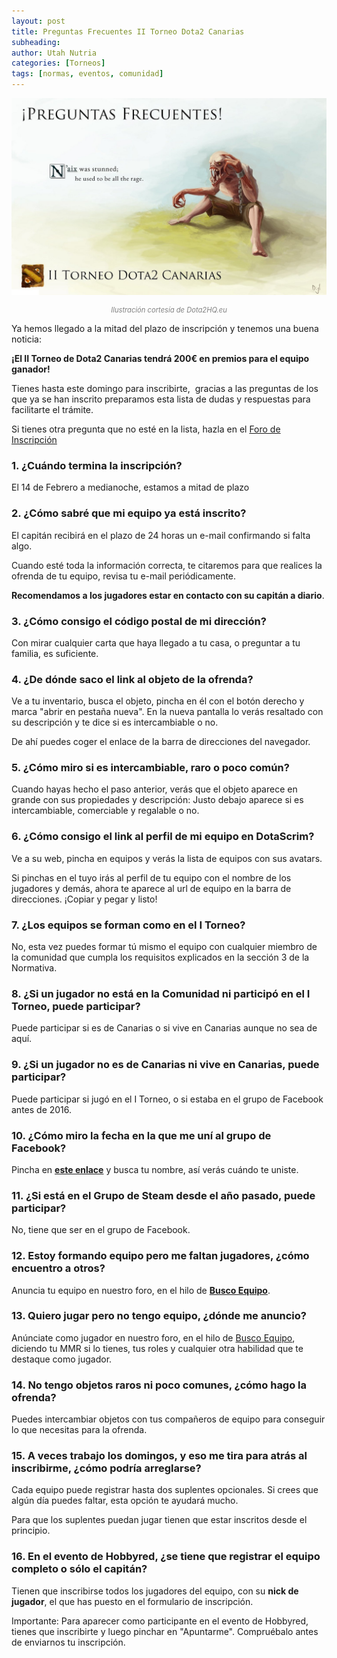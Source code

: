 ```yaml
---
layout: post
title: Preguntas Frecuentes II Torneo Dota2 Canarias
subheading: 
author: Utah Nutria
categories: [Torneos]
tags: [normas, eventos, comunidad]
---
```

![](/assets/images/2016/02/Naix-Fan-Art-PREGUNTAS-FRECUENTES.jpg)

<p style="color:gray; font-size:80%;" align="center"><i>Ilustración cortesía de Dota2HQ.eu</i></p>

Ya hemos llegado a la mitad del plazo de inscripción y tenemos una buena noticia:

**¡El II Torneo de Dota2 Canarias tendrá 200€ en premios para el equipo ganador!**

Tienes hasta este domingo para inscribirte,  gracias a las preguntas de los que ya se han inscrito preparamos esta lista de dudas y respuestas para facilitarte el trámite.

Si tienes otra pregunta que no esté en la lista, hazla en el [Foro de Inscripción](http://steamcommunity.com/groups/gofiodt2/discussions/5/494631967654559503/)

### 1. ¿Cuándo termina la inscripción?

El 14 de Febrero a medianoche, estamos a mitad de plazo

### 2. ¿Cómo sabré que mi equipo ya está inscrito?

El capitán recibirá en el plazo de 24 horas un e-mail confirmando si falta algo.

Cuando esté toda la información correcta, te citaremos para que realices la ofrenda de tu equipo, revisa tu e-mail periódicamente.

**Recomendamos a los jugadores estar en contacto con su capitán a diario**.

### 3. ¿Cómo consigo el código postal de mi dirección?

Con mirar cualquier carta que haya llegado a tu casa, o preguntar a tu familia, es suficiente.

### 4. ¿De dónde saco el link al objeto de la ofrenda?

Ve a tu inventario, busca el objeto, pincha en él con el botón derecho y marca "abrir en pestaña nueva". En la nueva pantalla lo verás resaltado con su descripción y te dice si es intercambiable o no.

De ahí puedes coger el enlace de la barra de direcciones del navegador.

### 5. ¿Cómo miro si es intercambiable, raro o poco común?

Cuando hayas hecho el paso anterior, verás que el objeto aparece en grande con sus propiedades y descripción: Justo debajo aparece si es intercambiable, comerciable y regalable o no.

### 6. ¿Cómo consigo el link al perfil de mi equipo en DotaScrim?

Ve a su web, pincha en equipos y verás la lista de equipos con sus avatars.

Si pinchas en el tuyo irás al perfil de tu equipo con el nombre de los jugadores y demás, ahora te aparece al url de equipo en la barra de direcciones. ¡Copiar y pegar y listo!

### 7. ¿Los equipos se forman como en el I Torneo?

No, esta vez puedes formar tú mismo el equipo con cualquier miembro de la comunidad que cumpla los requisitos explicados en la sección 3 de la Normativa.

### 8. ¿Si un jugador no está en la Comunidad ni participó en el I Torneo, puede participar?

Puede participar si es de Canarias o si vive en Canarias aunque no sea de aquí.

### 9. ¿Si un jugador no es de Canarias ni vive en Canarias, puede participar?

Puede participar si jugó en el I Torneo, o si estaba en el grupo de Facebook antes de 2016.

### 10. ¿Cómo miro la fecha en la que me uní al grupo de Facebook?

Pincha en [**este enlace**](https://www.facebook.com/groups/675336039200004/members?order=date) y busca tu nombre, así verás cuándo te uniste.

### 11. ¿Si está en el Grupo de Steam desde el año pasado, puede participar?

No, tiene que ser en el grupo de Facebook.

### 12. Estoy formando equipo pero me faltan jugadores, ¿cómo encuentro a otros?

Anuncia tu equipo en nuestro foro, en el hilo de [**Busco Equipo**](http://steamcommunity.com/groups/gofiodt2/discussions/5/494631967654519993/).

### 13. Quiero jugar pero no tengo equipo, ¿dónde me anuncio?

Anúnciate como jugador en nuestro foro, en el hilo de [Busco Equipo](http://steamcommunity.com/groups/gofiodt2/discussions/5/494631967654519993/), diciendo tu MMR si lo tienes, tus roles y cualquier otra habilidad que te destaque como jugador.

### 14. No tengo objetos raros ni poco comunes, ¿cómo hago la ofrenda?

Puedes intercambiar objetos con tus compañeros de equipo para conseguir lo que necesitas para la ofrenda.

### 15. A veces trabajo los domingos, y eso me tira para atrás al inscribirme, ¿cómo podría arreglarse?

Cada equipo puede registrar hasta dos suplentes opcionales. Si crees que algún día puedes faltar, esta opción te ayudará mucho.

Para que los suplentes puedan jugar tienen que estar inscritos desde el principio.

### 16. En el evento de Hobbyred, ¿se tiene que registrar el equipo completo o sólo el capitán?

Tienen que inscribirse todos los jugadores del equipo, con su **nick de jugador**, el que has puesto en el formulario de inscripción.

Importante: Para aparecer como participante en el evento de Hobbyred, tienes que inscribirte y luego pinchar en "Apuntarme". Compruébalo antes de enviarnos tu inscripción.  
